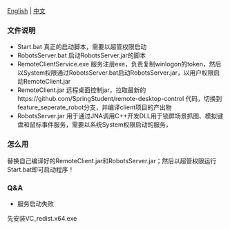 [English](README.md) | [中文](README_zh.md)

### 文件说明
* Start.bat  真正的启动脚本，需要以超管权限启动
* RobotsServer.bat 启动RobotsServer.jar的脚本
* RemoteClientService.exe 服务注册exe，负责复制winlogon的token，然后以System权限通过RobotsServer.bat启动RobotsServer.jar，以用户权限启动RemoteClient.jar
* RemoteClient.jar 远程桌面控制jar，拉取最新的https://github.com/SpringStudent/remote-desktop-control 代码，切换到feature_seperate_robot分支，并编译client项目的产出物
* RobotsServer.jar 用于通过JNA调用C++开发DLL用于锁屏场景抓图、模拟键盘和鼠标事件服务，需要以系统System权限启动的服务，
### 怎么用

替换自己编译好的RemoteClient.jar和RobotsServer.jar；然后以超管权限运行Start.bat即可启动程序！

### Q&A

* 服务启动失败

先安装VC_redist.x64.exe
